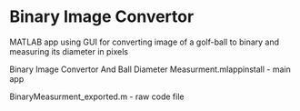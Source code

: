 # Binary Image Convertor

MATLAB app using GUI for converting image of a golf-ball to binary and measuring its diameter in pixels 

Binary Image Convertor And Ball Diameter Measurment.mlappinstall - main app

BinaryMeasurment_exported.m - raw code file

